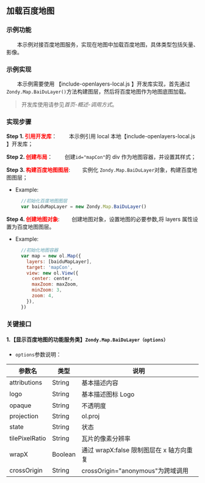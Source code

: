 ﻿## 加载百度地图

### 示例功能

&ensp;&ensp;&ensp;&ensp;本示例对接百度地图服务，实现在地图中加载百度地图，具体类型包括矢量、影像。

### 示例实现

&ensp;&ensp;&ensp;&ensp;本示例需要使用 【include-openlayers-local.js 】开发库实现，首先通过`Zondy.Map.BaiDuLayer()`方法构建图层，然后将百度地图作为地图底图加载。

> 开发库使用请参见*首页-概述-调用方式*。

### 实现步骤

**Step 1. <font color=red>引用开发库</font>**：
&ensp;&ensp;&ensp;&ensp;本示例引用 local 本地【include-openlayers-local.js 】开发库；

**Step 2. <font color=red>创建布局</font>**：
&ensp;&ensp;&ensp;&ensp;创建`id="mapCon"`的 div 作为地图容器，并设置其样式；

**Step 3. <font color=red>构建百度地图图层</font>**:
&ensp;&ensp;&ensp;&ensp;实例化 `Zondy.Map.BaiDuLayer`对象，构建百度地图图层；

- Example:

  ```javascript
    //初始化百度地图图层
    var baiduMapLayer = new Zondy.Map.BaiDuLayer()
  ```

**Step 4. <font color=red>创建地图对象</font>**:
&ensp;&ensp;&ensp;&ensp;创建地图对象，设置地图的必要参数,将 layers 属性设置为百度地图图层。

- Example:

  ```javascript
    //初始化地图容器
    var map = new ol.Map({
      layers: [baiduMapLayer],
      target: 'mapCon',
      view: new ol.View({
        center: center,
        maxZoom: maxZoom,
        minZoom: 3,
        zoom: 4,
      }),
    })
  ```

### 关键接口

#### 1.【显示百度地图的功能服务类】`Zondy.Map.BaiDuLayer（options）`

- `options`参数说明：

| 参数名         | 类型    | 说明                                     |
| -------------- | ------- | ---------------------------------------- |
| attributions   | String  | 基本描述内容                             |
| logo           | String  | 基本描述图标 Logo                        |
| opaque         | String  | 不透明度                                 |
| projection     | String  | ol.proj                                  |
| state          | String  | 状态                                     |
| tilePixelRatio | String  | 瓦片的像素分辨率                         |
| wrapX          | Boolean | 通过 wrapX:false 限制图层在 x 轴方向重复 |
| crossOrigin    | String  | crossOrigin="anonymous"为跨域调用        |
